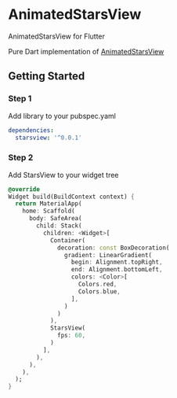 
# AnimatedStarsView

AnimatedStarsView for Flutter 

Pure Dart implementation of [AnimatedStarsView](https://github.com/sofakingforever/animated-stars-android)

## Getting Started

### Step 1
Add library to your pubspec.yaml

```yaml
dependencies:
  starsview: '^0.0.1'
```

### Step 2
Add StarsView to your widget tree

```dart
@override  
Widget build(BuildContext context) {  
  return MaterialApp(  
	home: Scaffold(  
	  body: SafeArea(  
	    child: Stack(  
		  children: <Widget>[  
		    Container(  
			  decoration: const BoxDecoration(  
				gradient: LinearGradient(  
				  begin: Alignment.topRight,  
				  end: Alignment.bottomLeft,  
				  colors: <Color>[  
				    Colors.red,  
				    Colors.blue,  
				  ],  
			    )  
			  )  
			),  
			StarsView(  
			  fps: 60,  
			)  
		  ],  
		),  
	  ),  
	),  
  );  
}
```
